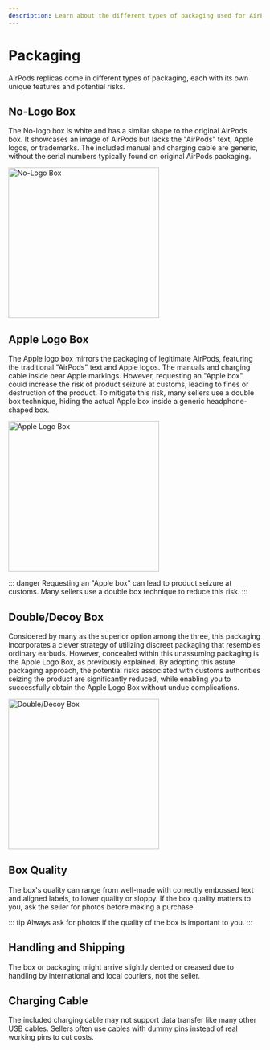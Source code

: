 ```yaml
---
description: Learn about the different types of packaging used for AirPods replicas, including No-logo box, Apple Logo box, and Double/Decoy box. Understand the potential risks and benefits of each packaging type.
---
```


# Packaging

AirPods replicas come in different types of packaging, each with its own unique features and potential risks.

## No-Logo Box

The No-logo box is white and has a similar shape to the original AirPods box. It showcases an image of AirPods but lacks the "AirPods" text, Apple logos, or trademarks. The included manual and charging cable are generic, without the serial numbers typically found on original AirPods packaging.

<img src="/nologobox.jpg" alt="No-Logo Box" width="300px"/>

## Apple Logo Box

The Apple logo box mirrors the packaging of legitimate AirPods, featuring the traditional "AirPods" text and Apple logos. The manuals and charging cable inside bear Apple markings. However, requesting an "Apple box" could increase the risk of product seizure at customs, leading to fines or destruction of the product. To mitigate this risk, many sellers use a double box technique, hiding the actual Apple box inside a generic headphone-shaped box.

<img src="/applebox.jpg" alt="Apple Logo Box" width="300px"/>

::: danger
Requesting an "Apple box" can lead to product seizure at customs. Many sellers use a double box technique to reduce this risk.
:::

## Double/Decoy Box

Considered by many as the superior option among the three, this packaging incorporates a clever strategy of utilizing discreet packaging that resembles ordinary earbuds. However, concealed within this unassuming packaging is the Apple Logo Box, as previously explained. By adopting this astute packaging approach, the potential risks associated with customs authorities seizing the product are significantly reduced, while enabling you to successfully obtain the Apple Logo Box without undue complications.

<img src="/doublebox.jpg" alt="Double/Decoy Box" width="300px"/>

## Box Quality

The box's quality can range from well-made with correctly embossed text and aligned labels, to lower quality or sloppy. If the box quality matters to you, ask the seller for photos before making a purchase.

::: tip
Always ask for photos if the quality of the box is important to you.
:::

## Handling and Shipping

The box or packaging might arrive slightly dented or creased due to handling by international and local couriers, not the seller.

## Charging Cable

The included charging cable may not support data transfer like many other USB cables. Sellers often use cables with dummy pins instead of real working pins to cut costs.
